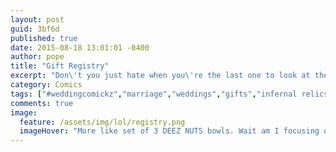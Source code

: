 ```yaml
---
layout: post
guid: 3bf6d
published: true
date: 2015-08-18 13:01:01 -0400
author: pope
title: "Gift Registry"
excerpt: "Don\'t you just hate when you\'re the last one to look at the gift registry for a wedding and all the good gifts are already taken?"
category: Comics
tags: ["#weddingcomickz","marriage","weddings","gifts","infernal relics","daggering","souls","blood of virgins","demons","Scawt","Lady-Scawt","Can I just pay the regular price instead?"]
comments: true 
image:
  feature: /assets/img/lol/registry.png
  imageHover: "More like set of 3 DEEZ NUTS bowls. Wait am I focusing on the wrong item in the list here?"
---
```


